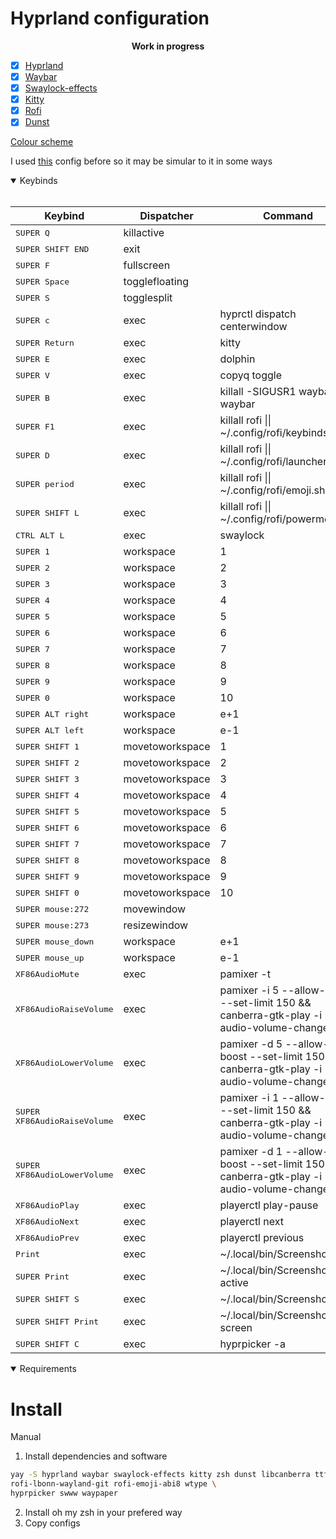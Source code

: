 # Hyprland configuration
<center><b>Work in progress</b></center>

- [x] [Hyprland](https://github.com/hyprwm/Hyprland)
- [x] [Waybar](https://github.com/Alexays/Waybar)
- [x] [Swaylock-effects](https://github.com/mortie/swaylock-effects)
- [x] [Kitty](https://sw.kovidgoyal.net/kitty/)
- [x] [Rofi](https://github.com/lbonn/rofi)
- [x] [Dunst](https://github.com/dunst-project/dunst)

[Colour scheme](https://github.com/morhetz/gruvbox)

I used [this](https://github.com/linuxmobile/hyprland-dots) config before so it may be simular to it in some ways

<details open>
<summary>Keybinds</summary>
<br/>


| Keybind | Dispatcher | Command |
|---------|------------|---------|
| <kbd>SUPER Q</kbd> | killactive  |  |
| <kbd>SUPER SHIFT END</kbd> | exit  |  |
| <kbd>SUPER F</kbd> | fullscreen  |  |
| <kbd>SUPER Space</kbd> | togglefloating  |  |
| <kbd>SUPER S</kbd> | togglesplit  |  |
| <kbd>SUPER c</kbd> | exec | hyprctl dispatch centerwindow  |
| <kbd>SUPER Return</kbd> | exec | kitty  |
| <kbd>SUPER E</kbd> | exec | dolphin  |
| <kbd>SUPER V</kbd> | exec | copyq toggle  |
| <kbd>SUPER B</kbd> | exec | killall -SIGUSR1 waybar \|\| waybar  |
| <kbd>SUPER F1</kbd> | exec | killall rofi \|\| ~/.config/rofi/keybinds.sh  |
| <kbd>SUPER D</kbd> | exec | killall rofi \|\| ~/.config/rofi/launcher.sh  |
| <kbd>SUPER period</kbd> | exec | killall rofi \|\| ~/.config/rofi/emoji.sh  |
| <kbd>SUPER SHIFT L</kbd> | exec | killall rofi \|\| ~/.config/rofi/powermenu.sh  |
| <kbd>CTRL ALT L</kbd> | exec | swaylock  |
| <kbd>SUPER 1</kbd> | workspace | 1  |
| <kbd>SUPER 2</kbd> | workspace | 2  |
| <kbd>SUPER 3</kbd> | workspace | 3  |
| <kbd>SUPER 4</kbd> | workspace | 4  |
| <kbd>SUPER 5</kbd> | workspace | 5  |
| <kbd>SUPER 6</kbd> | workspace | 6  |
| <kbd>SUPER 7</kbd> | workspace | 7  |
| <kbd>SUPER 8</kbd> | workspace | 8  |
| <kbd>SUPER 9</kbd> | workspace | 9  |
| <kbd>SUPER 0</kbd> | workspace | 10  |
| <kbd>SUPER ALT right</kbd> | workspace | e+1  |
| <kbd>SUPER ALT left</kbd> | workspace | e-1  |
| <kbd>SUPER SHIFT 1</kbd> | movetoworkspace | 1  |
| <kbd>SUPER SHIFT 2</kbd> | movetoworkspace | 2  |
| <kbd>SUPER SHIFT 3</kbd> | movetoworkspace | 3  |
| <kbd>SUPER SHIFT 4</kbd> | movetoworkspace | 4  |
| <kbd>SUPER SHIFT 5</kbd> | movetoworkspace | 5  |
| <kbd>SUPER SHIFT 6</kbd> | movetoworkspace | 6  |
| <kbd>SUPER SHIFT 7</kbd> | movetoworkspace | 7  |
| <kbd>SUPER SHIFT 8</kbd> | movetoworkspace | 8  |
| <kbd>SUPER SHIFT 9</kbd> | movetoworkspace | 9  |
| <kbd>SUPER SHIFT 0</kbd> | movetoworkspace | 10  |
| <kbd>SUPER mouse:272</kbd> | movewindow  |  |
| <kbd>SUPER mouse:273</kbd> | resizewindow  |  |
| <kbd>SUPER mouse_down</kbd> | workspace | e+1  |
| <kbd>SUPER mouse_up</kbd> | workspace | e-1  |
| <kbd>XF86AudioMute</kbd> | exec | pamixer -t  |
| <kbd>XF86AudioRaiseVolume</kbd> | exec | pamixer -i 5 --allow-boost --set-limit 150 && canberra-gtk-play -i audio-volume-change  |
| <kbd>XF86AudioLowerVolume</kbd> | exec | pamixer -d 5 --allow-boost --set-limit 150 && canberra-gtk-play -i audio-volume-change  |
| <kbd>SUPER  XF86AudioRaiseVolume</kbd> | exec | pamixer -i 1 --allow-boost --set-limit 150 && canberra-gtk-play -i audio-volume-change  |
| <kbd>SUPER  XF86AudioLowerVolume</kbd> | exec | pamixer -d 1 --allow-boost --set-limit 150 && canberra-gtk-play -i audio-volume-change  |
| <kbd>XF86AudioPlay</kbd> | exec | playerctl play-pause  |
| <kbd>XF86AudioNext</kbd> | exec | playerctl next  |
| <kbd>XF86AudioPrev</kbd> | exec | playerctl previous  |
| <kbd>Print</kbd> | exec | ~/.local/bin/Screenshot full  |
| <kbd>SUPER  Print</kbd> | exec | ~/.local/bin/Screenshot active  |
| <kbd>SUPER SHIFT S</kbd> | exec | ~/.local/bin/Screenshot area  |
| <kbd>SUPER SHIFT  Print</kbd> | exec | ~/.local/bin/Screenshot screen  |
| <kbd>SUPER SHIFT C</kbd> | exec | hyprpicker -a  |

</details>

<details open>
<summary>Requirements</summary>


# Install
<!--Automatic (do not use) (doesn't copy the config yet)
```bash
./install.sh
``` -->

Manual
1. Install dependencies and software
```bash
yay -S hyprland waybar swaylock-effects kitty zsh dunst libcanberra ttf-cascadia-code-nerd \
rofi-lbonn-wayland-git rofi-emoji-abi8 wtype \
hyprpicker swww waypaper
```
2. Install oh my zsh in your prefered way
3. Copy configs
</details>
